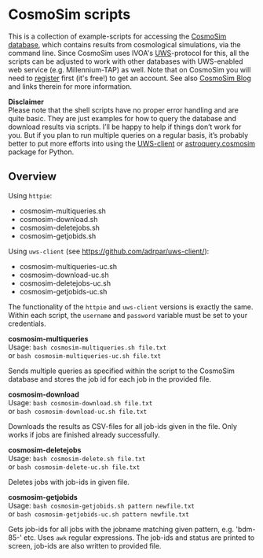 
CosmoSim scripts
================

This is a collection of example-scripts for accessing the [CosmoSim database](http://www.cosmosim.org), which contains results 
from cosmological simulations, via the command line.
Since CosmoSim uses IVOA's [UWS](http://www.ivoa.net/documents/UWS/)-protocol for this, all the scripts 
can be adjusted to work with other databases with UWS-enabled web service (e.g. Millennium-TAP) as well.
Note that on CosmoSim you will need to [register](http://www.cosmosim.org/auth/registration/register) first (it's free!) to get an account.
See also [CosmoSim Blog](http://www.cosmosim.org/cms/news/shell-scripts-for-many-jobs/) and links therein for more information.

**Disclaimer**    
Please note that the shell scripts have no proper error handling and are quite basic. They are just examples for how to query the database and download results via scripts. I’ll be happy to help if things don’t work for you. But if you plan to run multiple queries on a regular basis, it’s probably better to put more efforts into using the [UWS-client](https://github.com/adrpar/uws-client/) or [astroquery.cosmosim](http://astroquery.readthedocs.org/en/latest/cosmosim/cosmosim.html) package for Python.

## Overview

Using `httpie`:  
* cosmosim-multiqueries.sh
* cosmosim-download.sh
* cosmosim-deletejobs.sh
* cosmosim-getjobids.sh

Using `uws-client` (see https://github.com/adrpar/uws-client/):
* cosmosim-multiqueries-uc.sh
* cosmosim-download-uc.sh
* cosmosim-deletejobs-uc.sh
* cosmosim-getjobids-uc.sh

The functionality of the `httpie` and `uws-client` versions is exactly the same. Within each script, the `username` and `password` variable must be set to your credentials.

**cosmosim-multiqueries**  
Usage: `bash cosmosim-multiqueries.sh file.txt`  
or `bash cosmosim-multiqueries-uc.sh file.txt`  

Sends multiple queries as specified within the script to the CosmoSim database
and stores the job id for each job in the provided file.

**cosmosim-download**  
Usage: `bash cosmosim-download.sh file.txt`  
or `bash cosmosim-download-uc.sh file.txt`  

Downloads the results as CSV-files for all job-ids given in the file. 
Only works if jobs are finished already successfully.

**cosmosim-deletejobs**  
Usage: `bash cosmosim-delete.sh file.txt`  
or `bash cosmosim-delete-uc.sh file.txt`  

Deletes jobs with job-ids in given file.

**cosmosim-getjobids**  
Usage: `bash cosmosim-getjobids.sh pattern newfile.txt`  
or `bash cosmosim-getjobids-uc.sh pattern newfile.txt`  

Gets job-ids for all jobs with the jobname matching given pattern, e.g. 
'bdm-85-' etc. Uses `awk` regular expressions. The job-ids and status are
printed to screen, job-ids are also written to provided file.



